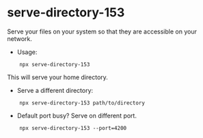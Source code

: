 # serve-directory-153

Serve your files on your system so that
they are accessible on your network. 

* Usage:
```shell script
    npx serve-directory-153
```
This will serve your home directory.

* Serve a different directory:
```shell script
    npx serve-directory-153 path/to/directory
```

* Default port busy? Serve on different port.
```shell script
    npx serve-directory-153 --port=4200
```
